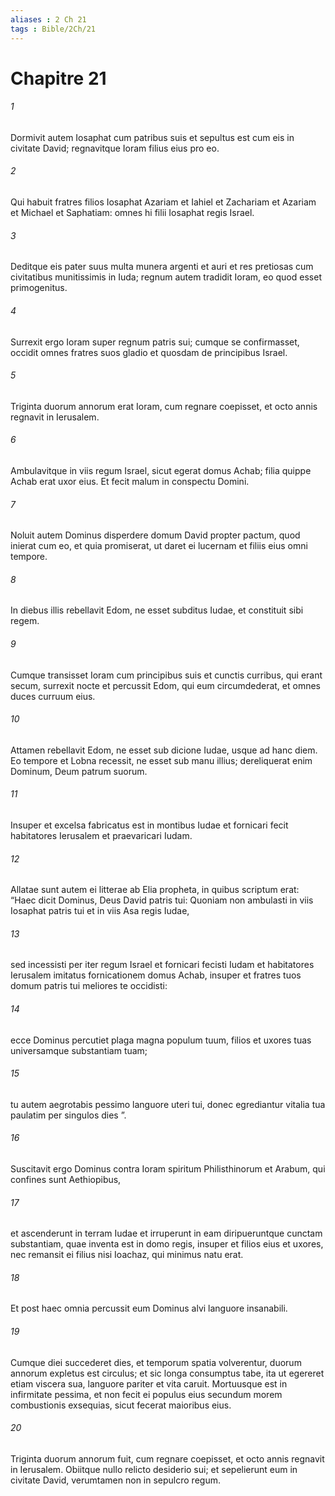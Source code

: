 ```yaml
---
aliases : 2 Ch 21
tags : Bible/2Ch/21
---
```


# Chapitre 21

###### 1
Dormivit autem Iosaphat cum patribus suis et sepultus est cum eis in civitate David; regnavitque Ioram filius eius pro eo.
###### 2
Qui habuit fratres filios Iosaphat Azariam et Iahiel et Zachariam et Azariam et Michael et Saphatiam: omnes hi filii Iosaphat regis Israel. 
###### 3
Deditque eis pater suus multa munera argenti et auri et res pretiosas cum civitatibus munitissimis in Iuda; regnum autem tradidit Ioram, eo quod esset primogenitus.
###### 4
Surrexit ergo Ioram super regnum patris sui; cumque se confirmasset, occidit omnes fratres suos gladio et quosdam de principibus Israel.
###### 5
Triginta duorum annorum erat Ioram, cum regnare coepisset, et octo annis regnavit in Ierusalem. 
###### 6
Ambulavitque in viis regum Israel, sicut egerat domus Achab; filia quippe Achab erat uxor eius. Et fecit malum in conspectu Domini. 
###### 7
Noluit autem Dominus disperdere domum David propter pactum, quod inierat cum eo, et quia promiserat, ut daret ei lucernam et filiis eius omni tempore.
###### 8
In diebus illis rebellavit Edom, ne esset subditus Iudae, et constituit sibi regem. 
###### 9
Cumque transisset Ioram cum principibus suis et cunctis curribus, qui erant secum, surrexit nocte et percussit Edom, qui eum circumdederat, et omnes duces curruum eius. 
###### 10
Attamen rebellavit Edom, ne esset sub dicione Iudae, usque ad hanc diem. Eo tempore et Lobna recessit, ne esset sub manu illius; dereliquerat enim Dominum, Deum patrum suorum. 
###### 11
Insuper et excelsa fabricatus est in montibus Iudae et fornicari fecit habitatores Ierusalem et praevaricari Iudam.
###### 12
Allatae sunt autem ei litterae ab Elia propheta, in quibus scriptum erat: “Haec dicit Dominus, Deus David patris tui: Quoniam non ambulasti in viis Iosaphat patris tui et in viis Asa regis Iudae, 
###### 13
sed incessisti per iter regum Israel et fornicari fecisti Iudam et habitatores Ierusalem imitatus fornicationem domus Achab, insuper et fratres tuos domum patris tui meliores te occidisti: 
###### 14
ecce Dominus percutiet plaga magna populum tuum, filios et uxores tuas universamque substantiam tuam; 
###### 15
tu autem aegrotabis pessimo languore uteri tui, donec egrediantur vitalia tua paulatim per singulos dies ”.
###### 16
Suscitavit ergo Dominus contra Ioram spiritum Philisthinorum et Arabum, qui confines sunt Aethiopibus, 
###### 17
et ascenderunt in terram Iudae et irruperunt in eam diripueruntque cunctam substantiam, quae inventa est in domo regis, insuper et filios eius et uxores, nec remansit ei filius nisi Ioachaz, qui minimus natu erat.
###### 18
Et post haec omnia percussit eum Dominus alvi languore insanabili. 
###### 19
Cumque diei succederet dies, et temporum spatia volverentur, duorum annorum expletus est circulus; et sic longa consumptus tabe, ita ut egereret etiam viscera sua, languore pariter et vita caruit. Mortuusque est in infirmitate pessima, et non fecit ei populus eius secundum morem combustionis exsequias, sicut fecerat maioribus eius.
###### 20
Triginta duorum annorum fuit, cum regnare coepisset, et octo annis regnavit in Ierusalem. Obiitque nullo relicto desiderio sui; et sepelierunt eum in civitate David, verumtamen non in sepulcro regum.
